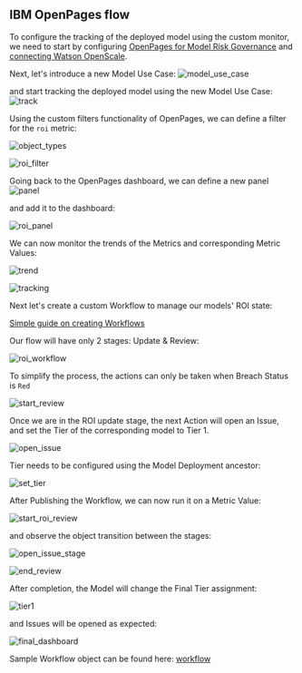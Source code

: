 <a id="openpages"></a>
## IBM OpenPages flow

To configure the tracking of the deployed model using the custom monitor, we need to start by
configuring [OpenPages for Model Risk Governance](https://www.ibm.com/docs/en/cloud-paks/cp-data/4.7.x?topic=openpages-integrating)
and [connecting Watson OpenScale](https://www.ibm.com/docs/en/cloud-paks/cp-data/4.7.x?topic=governance-end-end-model-tutorial#mrm-risk-config-dsx-work-step3).

Next, let's introduce a new Model Use Case:
![model_use_case](../images/model_use_case.png)

and start tracking the deployed model using the new Model Use Case:
![track](../images/track.png)

Using the custom filters functionality of OpenPages, we can define a filter for the `roi` metric:

![object_types](../images/object_types.png)

![roi_filter](../images/roi_filter.png)

Going back to the OpenPages dashboard, we can define a new panel
![panel](../images/panel.png) 

and add it to the dashboard:

![roi_panel](../images/roi_panel.png)

We can now monitor the trends of the Metrics and corresponding Metric Values:

![trend](../images/trend.png)

![tracking](../images/tracking.png)

Next let's create a custom Workflow to manage our models' ROI state:

[Simple guide on creating Workflows](https://www.youtube.com/watch?v=ePnjAbRD0is)

Our flow will have only 2 stages: Update & Review:

![roi_workflow](../images/roi_workflow.png)

To simplify the process, the actions can only be taken when Breach Status is `Red`

![start_review](../images/start_review.png)

Once we are in the ROI update stage, the next Action will open an Issue, 
and set the Tier of the corresponding model to Tier 1.

![open_issue](../images/open_issue.png)

Tier needs to be configured using the Model Deployment ancestor:

![set_tier](../images/set_tier.png)

After Publishing the Workflow, we can now run it on a Metric Value:

![start_roi_review](../images/start_roi_review.png)

and observe the object transition between the stages:

![open_issue_stage](../images/open_issue_stage.png)

![end_review](../images/end_review.png)

After completion, the Model will change the Final Tier assignment:

![tier1](../images/tier1.png) 

and Issues will be opened as expected:

![final_dashboard](../images/final_dashboard.png) 

Sample Workflow object can be found here:
[workflow](../cp4d_assets/openpages-env-mig-082823104325.jar)